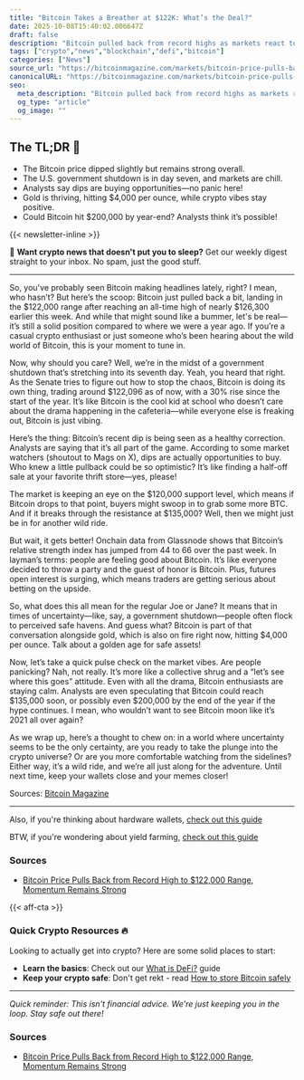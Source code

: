 ```yaml
---
title: "Bitcoin Takes a Breather at $122K: What’s the Deal?"
date: 2025-10-08T15:40:02.006647Z
draft: false
description: "Bitcoin pulled back from record highs as markets react to the U.S. government shutdown. What does this mean for crypto and DeFi lovers?"
tags: ["crypto","news","blockchain","defi","bitcoin"]
categories: ["News"]
source_url: "https://bitcoinmagazine.com/markets/bitcoin-price-pulls-back-from-highs"
canonicalURL: "https://bitcoinmagazine.com/markets/bitcoin-price-pulls-back-from-highs"
seo:
  meta_description: "Bitcoin pulled back from record highs as markets react to the U.S. government shutdown. What does this mean for crypto and DeFi lovers?"
  og_type: "article"
  og_image: ""
---
```


## The TL;DR 📝

- The Bitcoin price dipped slightly but remains strong overall.
- The U.S. government shutdown is in day seven, and markets are chill.
- Analysts say dips are buying opportunities—no panic here!
- Gold is thriving, hitting $4,000 per ounce, while crypto vibes stay positive.
- Could Bitcoin hit $200,000 by year-end? Analysts think it’s possible!

{{< newsletter-inline >}}

📧 **Want crypto news that doesn't put you to sleep?** Get our weekly digest straight to your inbox. No spam, just the good stuff.

---

So, you've probably seen Bitcoin making headlines lately, right? I mean, who hasn’t? But here’s the scoop: Bitcoin just pulled back a bit, landing in the $122,000 range after reaching an all-time high of nearly $126,300 earlier this week. And while that might sound like a bummer, let's be real—it’s still a solid position compared to where we were a year ago. If you’re a casual crypto enthusiast or just someone who’s been hearing about the wild world of Bitcoin, this is your moment to tune in.

Now, why should you care? Well, we’re in the midst of a government shutdown that’s stretching into its seventh day. Yeah, you heard that right. As the Senate tries to figure out how to stop the chaos, Bitcoin is doing its own thing, trading around $122,096 as of now, with a 30% rise since the start of the year. It’s like Bitcoin is the cool kid at school who doesn’t care about the drama happening in the cafeteria—while everyone else is freaking out, Bitcoin is just vibing.

Here’s the thing: Bitcoin’s recent dip is being seen as a healthy correction. Analysts are saying that it’s all part of the game. According to some market watchers (shoutout to Mags on X), dips are actually opportunities to buy. Who knew a little pullback could be so optimistic? It’s like finding a half-off sale at your favorite thrift store—yes, please!

The market is keeping an eye on the $120,000 support level, which means if Bitcoin drops to that point, buyers might swoop in to grab some more BTC. And if it breaks through the resistance at $135,000? Well, then we might just be in for another wild ride.

But wait, it gets better! Onchain data from Glassnode shows that Bitcoin’s relative strength index has jumped from 44 to 66 over the past week. In layman’s terms: people are feeling good about Bitcoin. It’s like everyone decided to throw a party and the guest of honor is Bitcoin. Plus, futures open interest is surging, which means traders are getting serious about betting on the upside.

So, what does this all mean for the regular Joe or Jane? It means that in times of uncertainty—like, say, a government shutdown—people often flock to perceived safe havens. And guess what? Bitcoin is part of that conversation alongside gold, which is also on fire right now, hitting $4,000 per ounce. Talk about a golden age for safe assets!

Now, let’s take a quick pulse check on the market vibes. Are people panicking? Nah, not really. It’s more like a collective shrug and a “let’s see where this goes” attitude. Even with all the drama, Bitcoin enthusiasts are staying calm. Analysts are even speculating that Bitcoin could reach $135,000 soon, or possibly even $200,000 by the end of the year if the hype continues. I mean, who wouldn’t want to see Bitcoin moon like it’s 2021 all over again?

As we wrap up, here’s a thought to chew on: in a world where uncertainty seems to be the only certainty, are you ready to take the plunge into the crypto universe? Or are you more comfortable watching from the sidelines? Either way, it’s a wild ride, and we’re all just along for the adventure. Until next time, keep your wallets close and your memes closer!

Sources: [Bitcoin Magazine](https://bitcoinmagazine.com/markets/bitcoin-price-pulls-pullback-highs)

---

Also, if you're thinking about hardware wallets, [check out this guide](/pages/best-hardware-wallets/)

BTW, if you're wondering about yield farming, [check out this guide](/pages/yield-farming-explained/)

### Sources
- [Bitcoin Price Pulls Back from Record High to $122,000 Range, Momentum Remains Strong](https://bitcoinmagazine.com/markets/bitcoin-price-pulls-back-from-highs)

{{< aff-cta >}}

### Quick Crypto Resources 🔥

Looking to actually get into crypto? Here are some solid places to start:
- **Learn the basics**: Check out our [What is DeFi?](/pages/what-is-defi/) guide
- **Keep your crypto safe**: Don't get rekt - read [How to store Bitcoin safely](/pages/how-to-store-bitcoin-safely/)


---

_Quick reminder: This isn't financial advice. We're just keeping you in the loop. Stay safe out there!_

### Sources
- [Bitcoin Price Pulls Back from Record High to $122,000 Range, Momentum Remains Strong](https://bitcoinmagazine.com/markets/bitcoin-price-pulls-back-from-highs)

